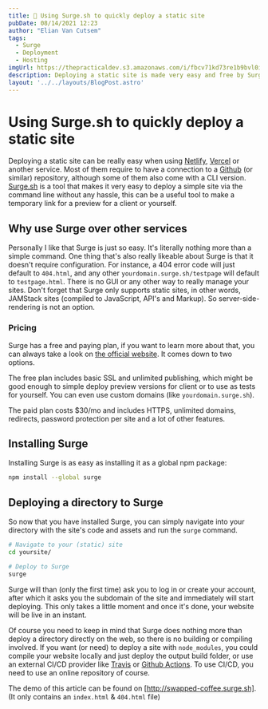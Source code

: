 ```yaml
---
title: 🚀 Using Surge.sh to quickly deploy a static site
pubDate: 08/14/2021 12:23 
author: "Elian Van Cutsem"
tags:
  - Surge
  - Deployment
  - Hosting
imgUrl: https://thepracticaldev.s3.amazonaws.com/i/fbcv71kd73re1b9bvl0i.png
description: Deploying a static site is made very easy and free by Surge.sh, in this article I explain how it works, what it is and why you should use it.
layout: '../../layouts/BlogPost.astro'
---
```


# Using Surge.sh to quickly deploy a static site

Deploying a static site can be really easy when using [Netlify](https://www.netlify.com), [Vercel](https://vercel.com) or another service. Most of them require to have a connection to a [Github](https://www.github.com) (or similar) repository, although some of them also come with a CLI version. [Surge.sh](http://surge.sh) is a tool that makes it very easy to deploy a simple site via the command line without any hassle, this can be a useful tool to make a temporary link for a preview for a client or yourself.

## Why use Surge over other services

Personally I like that Surge is just so easy. It's literally nothing more than a simple command. One thing that's also really likeable about Surge is that it doesn't require configuration. For instance, a 404 error code will just default to `404.html`, and any other `yourdomain.surge.sh/testpage` will default to `testpage.html`. There is no GUI or any other way to really manage your sites. Don't forget that Surge only supports static sites, in other words, JAMStack sites (compiled to JavaScript, API's and Markup). So server-side-rendering is not an option.

### Pricing

Surge has a free and paying plan, if you want to learn more about that, you can always take a look on [the official website](https://surge.sh/pricing). It comes down to two options.

The free plan includes basic SSL and unlimited publishing, which might be good enough to simple deploy preview versions for client or to use as tests for yourself. You can even use custom domains (like `yourdomain.surge.sh`).

The paid plan costs $30/mo and includes HTTPS, unlimited domains, redirects, password protection per site and a lot of other features.

## Installing Surge

Installing Surge is as easy as installing it as a global npm package:

```bash
npm install --global surge
```

## Deploying a directory to Surge

So now that you have installed Surge, you can simply navigate into your directory with the site's code and assets and run the `surge` command.

```bash
# Navigate to your (static) site
cd yoursite/

# Deploy to Surge
surge
```

Surge will than (only the first time) ask you to log in or create your account, after which it asks you the subdomain of the site and immediately will start deploying. This only takes a little moment and once it's done, your website will be live in an instant.

Of course you need to keep in mind that Surge does nothing more than deploy a directory directly on the web, so there is no building or compiling involved. If you want (or need) to deploy a site with `node_modules`, you could compile your website locally and just deploy the output build folder, or use an external CI/CD provider like [Travis](https://www.travis-ci.com/) or [Github Actions](https://github.com/features/actions). To use CI/CD, you need to use an online repository of course.

The demo of this article can be found on [http://swapped-coffee.surge.sh]. (It only contains an `index.html` & `404.html` file)
